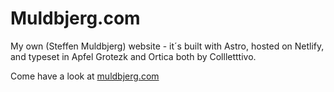 # Muldbjerg.com

My own (Steffen Muldbjerg) website - it´s built with Astro, hosted on Netlify, and typeset in Apfel Grotezk and Ortica both by Collletttivo.

Come have a look at [muldbjerg.com](https://muldbjerg.com)

